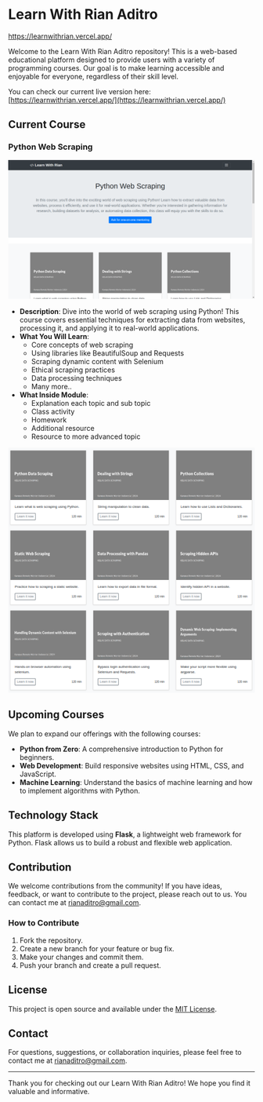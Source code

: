 # Learn With Rian Aditro
https://learnwithrian.vercel.app/

Welcome to the Learn With Rian Aditro repository! This is a web-based educational platform designed to provide users with a variety of programming courses. Our goal is to make learning accessible and enjoyable for everyone, regardless of their skill level.

You can check our current live version here: [https://learnwithrian.vercel.app/](https://learnwithrian.vercel.app/)

## Current Course

### Python Web Scraping
![Homepage](static/assets/images/github/homepage.png)
- **Description**: Dive into the world of web scraping using Python! This course covers essential techniques for extracting data from websites, processing it, and applying it to real-world applications.
- **What You Will Learn**:
  - Core concepts of web scraping
  - Using libraries like BeautifulSoup and Requests
  - Scraping dynamic content with Selenium
  - Ethical scraping practices
  - Data processing techniques
  - Many more..
- **What Inside Module**:
  - Explanation each topic and sub topic
  - Class activity
  - Homework
  - Additional resource
  - Resource to more advanced topic

![module](static/assets/images/github/module.png)

## Upcoming Courses

We plan to expand our offerings with the following courses:
- **Python from Zero**: A comprehensive introduction to Python for beginners.
- **Web Development**: Build responsive websites using HTML, CSS, and JavaScript.
- **Machine Learning**: Understand the basics of machine learning and how to implement algorithms with Python.

## Technology Stack

This platform is developed using **Flask**, a lightweight web framework for Python. Flask allows us to build a robust and flexible web application.

## Contribution

We welcome contributions from the community! If you have ideas, feedback, or want to contribute to the project, please reach out to us. You can contact me at [rianaditro@gmail.com](mailto:rianaditro@gmail.com).

### How to Contribute
1. Fork the repository.
2. Create a new branch for your feature or bug fix.
3. Make your changes and commit them.
4. Push your branch and create a pull request.

## License

This project is open source and available under the [MIT License](LICENSE).

## Contact

For questions, suggestions, or collaboration inquiries, please feel free to contact me at [rianaditro@gmail.com](mailto:rianaditro@gmail.com).

---

Thank you for checking out our Learn With Rian Aditro! We hope you find it valuable and informative.
